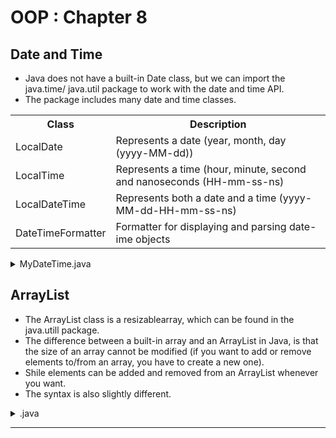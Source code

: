 # OOP : Chapter 8

## Date and Time
* Java does not have a built-in Date class, but we can import the java.time/ java.util package to work with the date and time API.
* The package includes many date and time classes.

<table>
  <tr>
    <th>Class</th>
    <th>Description</th>
  </tr>
  <tr>
    <td>LocalDate</td>
    <td>Represents a date (year, month, day (yyyy-MM-dd))</td>
  </tr>
  <tr>
    <td>LocalTime</td>
    <td>Represents a time (hour, minute, second and nanoseconds (HH-mm-ss-ns)</td>
  </tr>
  <tr>
    <td>LocalDateTime</td>
    <td>Represents both a date and a time (yyyy-MM-dd-HH-mm-ss-ns)</td>
  </tr>
  <tr>
    <td>DateTimeFormatter</td>
    <td>Formatter for displaying and parsing date-ime objects</td>
  </tr>
</table>


<details>
<summary>MyDateTime.java</summary>

```java
package th.go.dsd.util;

import java.time.LocalDateTime;
import java.time.format.DateTimeFormatter;

public class MyDateTime {
    public static void main(String[] args) {
        LocalDateTime myDateObj = LocalDateTime.now(); // .now() : public static
        System.out.println("Before format = " + myDateObj);
        
        DateTimeFormatter dtf = DateTimeFormatter.ofPattern("dd/MM/yyyy");
        String dateWithFormat = myDateObj.format(dtf);
        System.out.println(dateWithFormat);
    }
}
```
</details>

## ArrayList
* The ArrayList class is a resizablearray, which can be found in the java.utill package.
* The difference between a built-in array and an ArrayList in Java, is that the size of an array cannot be modified (if you want to add or remove elements to/from an array, you have to create a new one).
* Shile elements can be added and removed from an ArrayList whenever you want.
* The syntax is also slightly different.

<details>
<summary>.java</summary>

```java
package th.go.dsd.util;

import java.util.ArrayList;

public class MyList {
    public static void main(String[] args) {
        ArrayList<String> cars = new ArrayList<>();
        cars.add("Ford");
        System.out.println(cars.size()); // 1
        System.out.println(cars.get(0)); // Ford
        cars.set(0, "Volvo");
        System.out.println(cars.get(0)); // Volvo
        cars.add("Toyota");
        System.out.println(cars.size()); // 2
        cars.add("Honda");
        cars.remove(1);
        System.out.println(cars.size()); // 2
        System.out.println(cars.get(1)); // Honda
        cars.clear(); // Clear

        System.out.println(cars.get(0));
        System.out.println(cars.get(1));

    }
}
```
</details>


---